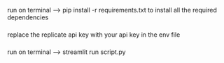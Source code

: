 run on terminal --> pip install -r requirements.txt to install all the required dependencies
###
replace the replicate api key with your api key in the env file
###
run on terminal --> streamlit run script.py 
